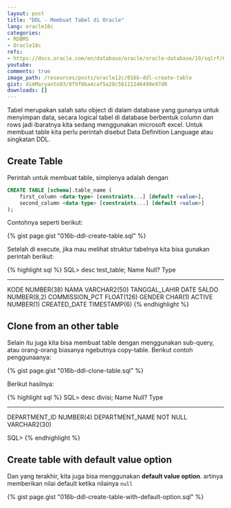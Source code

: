 ```yaml
---
layout: post
title: "DDL - Membuat Tabel di Oracle"
lang: oracle18c
categories:
- RDBMS
- Oracle18c
refs: 
- https://docs.oracle.com/en/database/oracle/oracle-database/19/sqlrf/CREATE-TABLE.html#GUID-F9CE0CC3-13AE-4744-A43C-EAC7A71AAAB6
youtube: 
comments: true
image_path: /resources/posts/oracle12c/016b-ddl-create-table
gist: dimMaryanto93/8f9f0ba4caf5a28c56111246499e97d0
downloads: []
---
```


Tabel merupakan salah satu object di dalam database yang gunanya untuk menyimpan data, secara logical tabel di database berbentuk column dan rows jadi ibaratnya kita sedang menggunakan microsoft excel. Untuk membuat table kita perlu perintah disebut Data Definition Language atau singkatan DDL. 

## Create Table 

Perintah untuk membuat table, simplenya adalah dengan 

```sql
CREATE TABLE [schema].table_name (
    first_column <data-type> [constraints...] [default <value>],
    second_column <data-type> [constraints...] [default <value>]
);
```

Contohnya seperti berikut:

{% gist page.gist "016b-ddl-create-table.sql" %}

Setelah di execute, jika mau melihat struktur tabelnya kita bisa gunakan perintah berikut:

{% highlight sql %}
SQL> desc test_table;
 Name                                      Null?    Type
 ----------------------------------------- -------- ----------------------------
 KODE                                               NUMBER(38)
 NAMA                                               VARCHAR2(50)
 TANGGAL_LAHIR                                      DATE
 SALDO                                              NUMBER(8,2)
 COMMISSION_PCT                                     FLOAT(126)
 GENDER                                             CHAR(1)
 ACTIVE                                             NUMBER(1)
 CREATED_DATE                                       TIMESTAMP(6)
{% endhighlight %}

## Clone from an other table

Selain itu juga kita bisa membuat table dengan menggunakan sub-query, atau orang-orang biasanya ngebutnya copy-table. Berikut contoh penggunaanya:

{% gist page.gist "016b-ddl-clone-table.sql" %}

Berikut hasilnya:

{% highlight sql %}
SQL> desc divisi;
 Name                                      Null?    Type
 ----------------------------------------- -------- ----------------------------
 DEPARTMENT_ID                                      NUMBER(4)
 DEPARTMENT_NAME                           NOT NULL VARCHAR2(30)

SQL>
{% endhighlight %}

## Create table with default value option

Dan yang terakhir, kita juga bisa menggunakan **default value option**. artinya memberikan nilai default ketika nilainya `null`

{% gist page.gist "016b-ddl-create-table-with-default-option.sql" %}